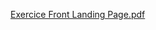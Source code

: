 [Exercice Front  Landing Page.pdf](https://github.com/Rashad-mohammed/front-end01/files/15327303/Exercice.Front.Landing.Page.pdf)

